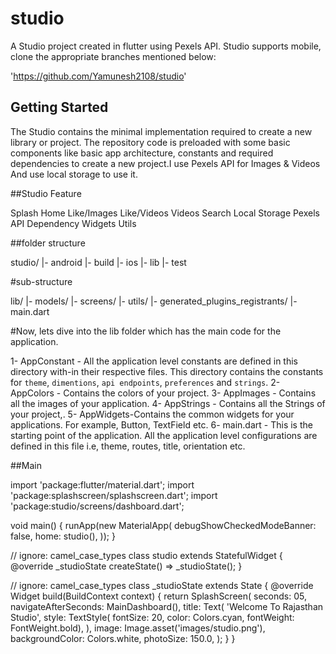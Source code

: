 # studio
A Studio project created in flutter using Pexels API. Studio supports mobile, clone the appropriate branches mentioned below:

'https://github.com/Yamunesh2108/studio'


## Getting Started

The Studio contains the minimal implementation required to create a new library or project. The repository code is preloaded with some basic components like basic app architecture, constants and required dependencies to create a new project.I use Pexels API for Images & Videos And use local storage to use it.


##Studio Feature

Splash
Home
Like/Images
Like/Videos
Videos
Search
Local Storage
Pexels API
Dependency
Widgets
Utils

##folder structure

studio/
|- android
|- build
|- ios
|- lib
|- test

#sub-structure

lib/
|- models/
|- screens/
|- utils/
|- generated_plugins_registrants/
|- main.dart


#Now, lets dive into the lib folder which has the main code for the application.

1- AppConstant - All the application level constants are defined in this directory with-in their respective files. This directory contains the constants for `theme`, `dimentions`, `api endpoints`, `preferences` and `strings`.
2- AppColors - Contains the colors of your project.
3- AppImages - Contains all the images of your application.
4- AppStrings - Contains all the Strings of your project,.
5- AppWidgets-Contains the common widgets for your applications. For example, Button, TextField etc.
6- main.dart - This is the starting point of the application. All the application level configurations are defined in this file i.e, theme, routes, title, orientation etc.


##Main

import 'package:flutter/material.dart';
import 'package:splashscreen/splashscreen.dart';
import 'package:studio/screens/dashboard.dart';

void main() {
  runApp(new MaterialApp(
    debugShowCheckedModeBanner: false,
    home: studio(),
  ));
}

// ignore: camel_case_types
class studio extends StatefulWidget {
  @override
  _studioState createState() => _studioState();
}

// ignore: camel_case_types
class _studioState extends State<studio> {
  @override
  Widget build(BuildContext context) {
    return SplashScreen(
      seconds: 05,
      navigateAfterSeconds: MainDashboard(),
      title: Text(
        'Welcome To Rajasthan Studio',
        style: TextStyle(
            fontSize: 20, color: Colors.cyan, fontWeight: FontWeight.bold),
      ),
      image: Image.asset('images/studio.png'),
      backgroundColor: Colors.white,
      photoSize: 150.0,
    );
  }
}
